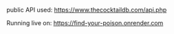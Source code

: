 public API used: https://www.thecocktaildb.com/api.php

Running live on: https://find-your-poison.onrender.com
